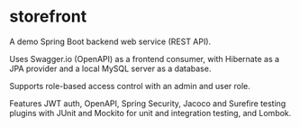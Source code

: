 # storefront
A demo Spring Boot backend web service (REST API).

Uses Swagger.io (OpenAPI) as a frontend consumer, with Hibernate as a JPA provider and a local MySQL server as a database.

Supports role-based access control with an admin and user role.

Features JWT auth, OpenAPI, Spring Security, Jacoco and Surefire testing plugins with JUnit and Mockito for unit and integration testing, and Lombok.
